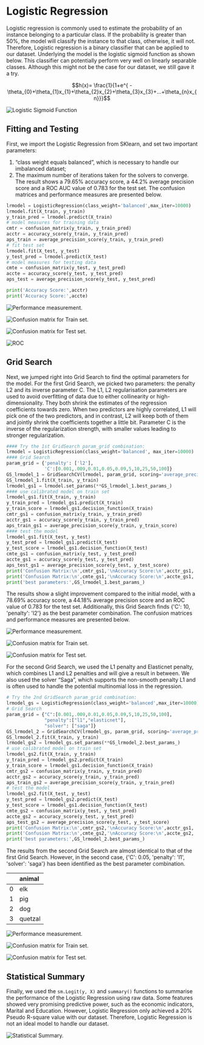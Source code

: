# Logistic Regression
Logistic regression is commonly used to estimate the probability of an instance belonging to a particular class. If the probability is greater than 50%, the model will classify the instance to that class, otherwise, it will not. Therefore, Logistic regression is a binary classifier that can be applied to our dataset. Underlying the model is the logistic sigmoid function as shown below. This classifier can potentially perform very well on linearly separable classes. Although this might not be the case for our dataset, we still gave it a try.

$$h(x)= \frac{1}{1+e^{ -\theta_{0}+\theta_{1}x_{1}+\theta_{2}x_{2}+\theta_{3}x_{3}+...+\theta_{n}x_{n}}}$$

![Logistic Sigmoid Function](https://miro.medium.com/max/1400/1*RqXFpiNGwdiKBWyLJc_E7g.png)

## Fitting and Testing
First, we import the Logistic Regression from SKlearn, and set two important parameters: 
1. “class weight equals balanced”, which is necessary to handle our imbalanced dataset; 
2. The maximum number of iterations taken for the solvers to converge. The result shows a 79.65% accuracy score, a 44.2% average precision score and a ROC AUC value of 0.783 for the test set. The confusion matrices and performance measures are presented below.

```python
lrmodel = LogisticRegression(class_weight='balanced',max_iter=10000) 
lrmodel.fit(X_train, y_train)
y_train_pred = lrmodel.predict(X_train)
# model measures for training data
cmtr = confusion_matrix(y_train, y_train_pred)
acctr = accuracy_score(y_train, y_train_pred)
aps_train = average_precision_score(y_train, y_train_pred)
# fit test set 
lrmodel.fit(X_test, y_test)
y_test_pred = lrmodel.predict(X_test)
# model measures for testing data
cmte = confusion_matrix(y_test, y_test_pred)
accte = accuracy_score(y_test, y_test_pred)
aps_test = average_precision_score(y_test, y_test_pred)

print('Accuracy Score:',acctr)
print('Accuracy Score:',accte)
```
![Performance measurement.](../figures/6_1_LR_Scores.png)

![Confusion matrix for Train set.](../figures/6_1_LR_CM_Train.png)

![Confusion matrix for Test set.](../figures/6_1_LR_CM_Test.png)

![ROC](../figures/6_1_LR_ROC.png)

## Grid Search
Next, we jumped right into Grid Search to find the optimal parameters for the model. For the first Grid Search, we picked two parameters: the penalty L2 and its inverse parameter C. The L1, L2 regularisation parameters are used to avoid overfitting of data due to either collinearity or high-dimensionality. They both shrink the estimates of the regression coefficients towards zero. When two predictors are highly correlated, L1 will pick one of the two predictors, and in contrast, L2 will keep both of them and jointly shrink the coefficients together a little bit. Parameter C is the inverse of the regularization strength, with smaller values leading to stronger regularization. 

```python
#### Try the 1st GridSearch param_grid combination:
lrmodel = LogisticRegression(class_weight='balanced', max_iter=10000)
#### Grid Search
param_grid = {'penalty': ['l2'],
              'C':[0.001,.009,0.01,0.05,0.09,5,10,25,50,100]}
GS_lrmodel_1 = GridSearchCV(lrmodel, param_grid, scoring='average_precision', n_jobs=-1)
GS_lrmodel_1.fit(X_train, y_train)
lrmodel_gs1 = lrmodel.set_params(**GS_lrmodel_1.best_params_)
#### use calibrated model on train set
lrmodel_gs1.fit(X_train, y_train)
y_train_pred = lrmodel_gs1.predict(X_train)
y_train_score = lrmodel_gs1.decision_function(X_train)
cmtr_gs1 = confusion_matrix(y_train, y_train_pred)
acctr_gs1 = accuracy_score(y_train, y_train_pred)
aps_train_gs1 = average_precision_score(y_train, y_train_score)
#### test the model
lrmodel_gs1.fit(X_test, y_test)
y_test_pred = lrmodel_gs1.predict(X_test)
y_test_score = lrmodel_gs1.decision_function(X_test)
cmte_gs1 = confusion_matrix(y_test, y_test_pred)
accte_gs1 = accuracy_score(y_test, y_test_pred)
aps_test_gs1 = average_precision_score(y_test, y_test_score)
print('Confusion Matrix:\n',cmtr_gs1,'\nAccuracy Score:\n',acctr_gs1, '\nAPS:\n',aps_train_gs1)
print('Confusion Matrix:\n',cmte_gs1,'\nAccuracy Score:\n',accte_gs1, '\nAPS:\n',aps_test_gs1)
print('best parameters:',GS_lrmodel_1.best_params_)
```

The results show a slight improvement compared to the initial model, with a 78.69% accuracy score, a 44.18% average precision score and an ROC value of 0.783 for the test set. Additionally, this Grid Search finds {'C': 10, 'penalty': 'l2'} as the best parameter combination. The confusion matrices and performance measures are presented below.

![Performance measurement.](../figures/6_2_GS1_Scores.png)

![Confusion matrix for Train set.](../figures/6_2_GS1_CM_Train.png)

![Confusion matrix for Test set.](../figures/6_2_GS1_CM_Test.png)

For the second Grid Search, we used the L1 penalty and Elasticnet penalty, which combines L1 and L2 penalties and will give a result in between. We also used the solver “Saga”, which supports the non-smooth penalty L1 and is often used to handle the potential multinomial loss in the regression.

```python
# Try the 2nd GridSearch param_grid combination:
lrmodel_gs = LogisticRegression(class_weight='balanced',max_iter=10000)
# Grid Search
param_grid = {"C":[0.001,.009,0.01,0.05,0.09,5,10,25,50,100], 
              "penalty":["l1","elasticnet"],
              "solver": ["saga"]}
GS_lrmodel_2 = GridSearchCV(lrmodel_gs, param_grid, scoring='average_precision', n_jobs=-1)
GS_lrmodel_2.fit(X_train, y_train)
lrmodel_gs2 = lrmodel_gs.set_params(**GS_lrmodel_2.best_params_)
# use calibrated model on train set
lrmodel_gs2.fit(X_train, y_train)
y_train_pred = lrmodel_gs2.predict(X_train)
y_train_score = lrmodel_gs1.decision_function(X_train)
cmtr_gs2 = confusion_matrix(y_train, y_train_pred)
acctr_gs2 = accuracy_score(y_train, y_train_pred)
aps_train_gs2 = average_precision_score(y_train, y_train_pred)
# test the model
lrmodel_gs2.fit(X_test, y_test)
y_test_pred = lrmodel_gs2.predict(X_test)
y_test_score = lrmodel_gs1.decision_function(X_test)
cmte_gs2 = confusion_matrix(y_test, y_test_pred)
accte_gs2 = accuracy_score(y_test, y_test_pred)
aps_test_gs2 = average_precision_score(y_test, y_test_score)
print('Confusion Matrix:\n',cmtr_gs2,'\nAccuracy Score:\n',acctr_gs1, '\nAPS:\n',aps_train_gs1)
print('Confusion Matrix:\n',cmte_gs2,'\nAccuracy Score:\n',accte_gs2, '\nAPS:\n',aps_test_gs2)
print('best parameters:',GS_lrmodel_2.best_params_)
```

The results from the second Grid Search are almost identical to that of the first Grid Search. However, in the second case, {'C': 0.05, 'penalty': 'l1', 'solver': 'saga'} has been identified as the best parameter combination.

|      | animal  |
| ---: | :------ |
|    0 | elk     |
|    1 | pig     |
|    2 | dog     |
|    3 | quetzal |

![Performance measurement.](../figures/6_2_GS2_Scores.png)

![Confusion matrix for Train set.](../figures/6_2_GS2_CM_Train.png)

![Confusion matrix for Test set.](../figures/6_2_GS2_CM_Test.png)

## Statistical Summary
Finally, we used the `sm.Logit(y, X)` and `summary()` functions to summarise the performance of the Logistic Regression using raw data. Some features showed very promising predictive power, such as the economic indicators, Marital and Education.
However, Logistic Regression only achieved a 20% Pseudo R-square value with our dataset. Therefore, Logistic Regression is not an ideal model to handle our dataset.

![Statistical Summary.](../figures/6_3_Statistics.png)
